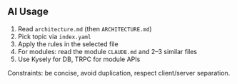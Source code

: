 ## AI Usage

1) Read `architecture.md` (then `ARCHITECTURE.md`)
2) Pick topic via `index.yaml`
3) Apply the rules in the selected file
4) For modules: read the module `CLAUDE.md` and 2–3 similar files
5) Use Kysely for DB, TRPC for module APIs

Constraints: be concise, avoid duplication, respect client/server separation.



